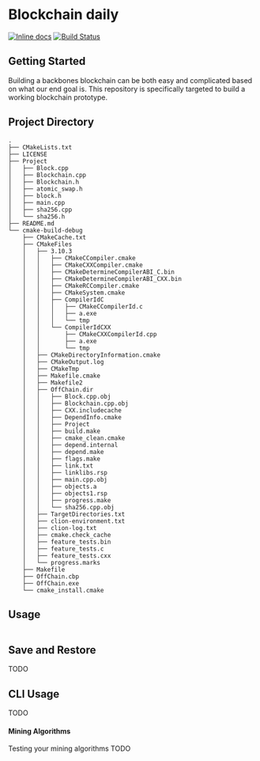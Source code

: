# Blockchain daily
[![Inline docs](http://inch-ci.org/github/type-a/offchain.svg?branch=master)](http://inch-ci.org/github/type-a/offchain)
[![Build Status](https://travis-ci.org/type-a/offchain.png?branch=master)](https://travis-ci.org/type-a/offchain)


## Getting Started

Building a backbones blockchain can be both easy and complicated
based on what our end goal is. This repository is specifically 
targeted to build a working blockchain prototype.
    
    
## Project Directory

    .
    ├── CMakeLists.txt
    ├── LICENSE
    ├── Project
    │   ├── Block.cpp
    │   ├── Blockchain.cpp
    │   ├── Blockchain.h
    │   ├── atomic_swap.h
    │   ├── block.h
    │   ├── main.cpp
    │   ├── sha256.cpp
    │   └── sha256.h
    ├── README.md
    └── cmake-build-debug
        ├── CMakeCache.txt
        ├── CMakeFiles
        │   ├── 3.10.3
        │   │   ├── CMakeCCompiler.cmake
        │   │   ├── CMakeCXXCompiler.cmake
        │   │   ├── CMakeDetermineCompilerABI_C.bin
        │   │   ├── CMakeDetermineCompilerABI_CXX.bin
        │   │   ├── CMakeRCCompiler.cmake
        │   │   ├── CMakeSystem.cmake
        │   │   ├── CompilerIdC
        │   │   │   ├── CMakeCCompilerId.c
        │   │   │   ├── a.exe
        │   │   │   └── tmp
        │   │   └── CompilerIdCXX
        │   │       ├── CMakeCXXCompilerId.cpp
        │   │       ├── a.exe
        │   │       └── tmp
        │   ├── CMakeDirectoryInformation.cmake
        │   ├── CMakeOutput.log
        │   ├── CMakeTmp
        │   ├── Makefile.cmake
        │   ├── Makefile2
        │   ├── OffChain.dir
        │   │   ├── Block.cpp.obj
        │   │   ├── Blockchain.cpp.obj
        │   │   ├── CXX.includecache
        │   │   ├── DependInfo.cmake
        │   │   ├── Project
        │   │   ├── build.make
        │   │   ├── cmake_clean.cmake
        │   │   ├── depend.internal
        │   │   ├── depend.make
        │   │   ├── flags.make
        │   │   ├── link.txt
        │   │   ├── linklibs.rsp
        │   │   ├── main.cpp.obj
        │   │   ├── objects.a
        │   │   ├── objects1.rsp
        │   │   ├── progress.make
        │   │   └── sha256.cpp.obj
        │   ├── TargetDirectories.txt
        │   ├── clion-environment.txt
        │   ├── clion-log.txt
        │   ├── cmake.check_cache
        │   ├── feature_tests.bin
        │   ├── feature_tests.c
        │   ├── feature_tests.cxx
        │   └── progress.marks
        ├── Makefile
        ├── OffChain.cbp
        ├── OffChain.exe
        └── cmake_install.cmake

## Usage

~~~

~~~

## Save and Restore

TODO

## CLI Usage

TODO

#### Mining Algorithms

Testing your mining algorithms
TODO

